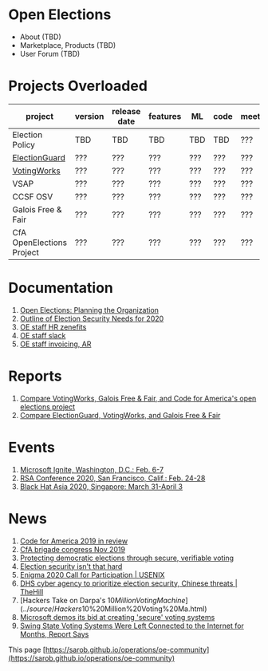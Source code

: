 # Open Elections
* About (TBD)
* Marketplace, Products (TBD)
* User Forum (TBD)

# Projects Overloaded
<div class="datatable-begin"></div>

project        | version | release date | features | ML      | code         | meetings
-------------- | ------- | ------------ | -------- | ------- | ------------ | --------
Election Policy | TBD | TBD | TBD | TBD | TBD | ???
[ElectionGuard](https://github.com/Microsoft/ElectionGuard-SDK) | ??? | ??? | ??? | ??? | ??? | ???
[VotingWorks](https://voting.works) | ??? | ??? | ??? | ??? | ??? | ???
VSAP | ??? | ??? | ??? | ??? | ??? | ???
CCSF OSV | ??? | ??? | ??? | ??? | ??? | ???
Galois Free & Fair  | ??? | ??? | ??? | ??? | ??? | ???
CfA OpenElections Project | ??? | ??? | ??? | ??? | ??? | ???

<div class="datatable-end"></div>

# Documentation
1. [Open Elections: Planning the Organization](https://docs.google.com/document/d/1mEeXGE0sRmKXX3RnAbf4gXgaKp3X4WRWiJ1G0JUkh1c/edit?usp=sharing)
1. [Outline of Election Security Needs for 2020](https://docs.google.com/document/d/1GNWMvz-dliDvWp4uR392-415c71R-11WZK4xnrlGX98/edit?usp=sharing)
1. [OE staff HR zenefits](https://secure.zenefits.com/)
1. [OE staff slack](https://lincoln-labs.slack.com/)
1. [OE staff invoicing, AR](http://bill.com/)

# Reports
1. [Compare VotingWorks, Galois Free & Fair, and Code for America's open elections project](https://www.openhub.net/p/_compare?project_0=VotingWorks&project_1=Free+and+Fair&project_2=openelections-project)
1. [Compare ElectionGuard, VotingWorks, and Galois Free & Fair](https://www.openhub.net/p/_compare?project_0=ElectionGuard&project_1=VotingWorks&project_2=Free+and+Fair)

# Events
1. [Microsoft Ignite, Washington, D.C.: Feb. 6-7](https://www.microsoft.com/en-us/ignite-the-tour/washington-dc)
1. [RSA Conference 2020, San Francisco, Calif.: Feb. 24-28 ](https://www.rsaconference.com/usa)
1. [Black Hat Asia 2020, Singapore: March 31-April 3 ](https://www.blackhat.com/asia-20/)

# News
1. [Code for America 2019 in review](https://medium.com/code-for-america/the-year-in-review-at-code-for-america-b52b2726aad8)
1. [CfA brigade congress Nov 2019](https://medium.com/code-for-america/growing-the-civic-tech-movement-68f5ab5ac2ae)
1. [Protecting democratic elections through secure, verifiable voting](https://blogs.microsoft.com/on-the-issues/2019/05/06/protecting-democratic-elections-through-secure-verifiable-voting/)
1. [Election security isn't that hard](../source/Election%20security%20isn't%20that%20hard.html)
1. [Enigma 2020 Call for Participation | USENIX](../source/Enigma%202020%20Call%20for%20Participation%20%20USENIX.html)
1. [DHS cyber agency to prioritize election security, Chinese threats | TheHill](../source/DHS%20cyber%20agency%20to%20prioritize%20election%20secur.html)
1. [Hackers Take on Darpa's $10 Million Voting Machine](../source/Hackers%20Take%20on%20Darpa's%20$10%20Million%20Voting%20Ma.html)
1. [Microsoft demos its bid at creating 'secure' voting systems](../source/Microsoft%20demos%20its%20bid%20at%20creating%20'secure'%20.html)
1. [Swing State Voting Systems Were Left Connected to the Internet for Months, Report Says](../source/Swing%20State%20Voting%20Systems%20Were%20Left%20Connecte.html)

This page [https://sarob.github.io/operations/oe-community](https://sarob.github.io/operations/oe-community)
